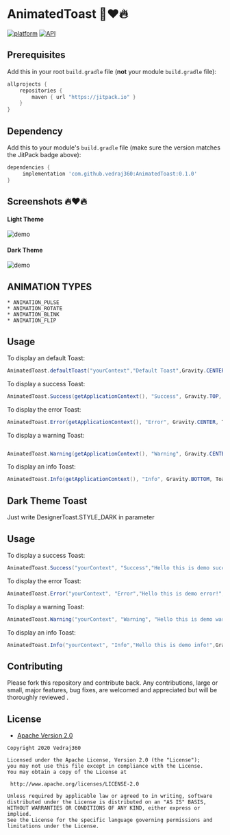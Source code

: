 # AnimatedToast 🤩❤️🔥 
[![platform](https://img.shields.io/badge/platform-Android-green.svg)](https://www.android.com)
[![API](https://img.shields.io/badge/API-17%2B-brightgreen.svg?style=plastic)](https://android-arsenal.com/api?level=17)

## Prerequisites

Add this in your root `build.gradle` file (**not** your module `build.gradle` file):

```gradle
allprojects {
	repositories {
		maven { url "https://jitpack.io" }
	}
}
```

## Dependency

Add this to your module's `build.gradle` file (make sure the version matches the JitPack badge above):

```gradle
dependencies {
	 implementation 'com.github.vedraj360:AnimatedToast:0.1.0'
}
```


## Screenshots 🔥❤️🔥 
#### Light Theme

![demo](https://github.com/vedraj360/AnimatedToast/blob/master/demo/light.gif)


#### Dark Theme

![demo](https://github.com/vedraj360/AnimatedToast/blob/master/demo/dark.gif)


## ANIMATION TYPES

```
* ANIMATION_PULSE
* ANIMATION_ROTATE
* ANIMATION_BLINK
* ANIMATION_FLIP
```


## Usage
To display an default Toast:

``` java
AnimatedToast.defaultToast("yourContext","Default Toast",Gravity.CENTER,Toast.LENGTH_SHORT,AnimatedToast.ANIMATION_ROTATE);

```
To display a success Toast:

``` java
AnimatedToast.Success(getApplicationContext(), "Success", Gravity.TOP, Toast.LENGTH_SHORT, AnimatedToast.ANIMATION_ROTATE);
```
To display the error Toast:

``` java
AnimatedToast.Error(getApplicationContext(), "Error", Gravity.CENTER, Toast.LENGTH_SHORT, AnimatedToast.ANIMATION_BLINK);

```

To display a warning Toast:

``` java

AnimatedToast.Warning(getApplicationContext(), "Warning", Gravity.CENTER, Toast.LENGTH_SHORT, AnimatedToast.ANIMATION_PULSE);

```

To display an info Toast:

``` java
AnimatedToast.Info(getApplicationContext(), "Info", Gravity.BOTTOM, Toast.LENGTH_SHORT, AnimatedToast.ANIMATION_FLIP);
```



## Dark Theme Toast

Just write DesignerToast.STYLE_DARK in parameter


## Usage

To display a success Toast:

``` java
AnimatedToast.Success("yourContext", "Success","Hello this is demo success!",Gravity.CENTER, Toast.LENGTH_SHORT,AnimatedToast.STYLE_DARK, AnimatedToast.ANIMATION_ROTATE);
```
To display the error Toast:

``` java
AnimatedToast.Error("yourContext", "Error","Hello this is demo error!",Gravity.CENTER, Toast.LENGTH_SHORT,AnimatedToast.STYLE_DARK,AnimatedToast.ANIMATION_BLINK);
```

To display a warning Toast:

``` java
AnimatedToast.Warning("yourContext", "Warning", "Hello this is demo warning!",Gravity.CENTER, Toast.LENGTH_SHORT,AnimatedToast.STYLE_DARK, AnimatedToast.ANIMATION_FLIP);
```

To display an info Toast:

``` java
AnimatedToast.Info("yourContext", "Info","Hello this is demo info!",Gravity.CENTER, Toast.LENGTH_SHORT,AnimatedToast.STYLE_DARK,AnimatedToast.ANIMATION_PULSE);
```



## Contributing
Please fork this repository and contribute back.
Any contributions, large or small, major features, bug fixes, are welcomed and appreciated
but will be thoroughly reviewed .

## License

* [Apache Version 2.0](http://www.apache.org/licenses/LICENSE-2.0.html)

```
Copyright 2020 Vedraj360

Licensed under the Apache License, Version 2.0 (the "License");
you may not use this file except in compliance with the License.
You may obtain a copy of the License at

 http://www.apache.org/licenses/LICENSE-2.0

Unless required by applicable law or agreed to in writing, software
distributed under the License is distributed on an "AS IS" BASIS,
WITHOUT WARRANTIES OR CONDITIONS OF ANY KIND, either express or implied.
See the License for the specific language governing permissions and
limitations under the License.
